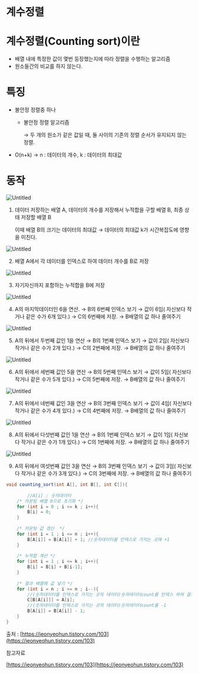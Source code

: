 # 계수정렬

# 계수정렬(Counting sort)이란

- 배열 내에 특정한 값이 몇번 등장했는지에 따라 정렬을 수행하는 알고리즘
- 원소들간의 비교를 하지 않는다.

# 특징

- 불안정 정렬중 하나
    - 불안정 정렬 알고리즘
        
        → 두 개의 원소가 같은 값일 때, 둘 사이의 기존의 정렬 순서가 유지되지 않는 정렬.
        
- O(n+k) → n : 데이터의 개수, k : 데이터의 최대값

# 동작

![Untitled](images/계수1.png)

1. 데이터 저장하는 배열 A, 데이터의 개수를 저장해서 누적합을 구할 배열 B, 최종 상태 저장할 배열 B
    
    이때 배열 B의 크기는 데이터의 최대값 → 데이터의 최대값 k가 시간복잡도에 영향을 미친다.
    

![Untitled](images/계수2.png)

2. 배열 A에서 각 데이터를 인덱스로 하여 데이터 개수를 B로 저장

![Untitled](images/계수3.png)

3. 자기자신까지 포함하는 누적합을 B에 저장

![Untitled](images/계수4.png)

4. A의 마지막데이터인 6을 연산. → B의 6번째 인덱스 보기 → 값이 6임( 자신보다 작거나 같은 수가 6개 있다.) → C의 6번째에 저장. → B배열의 값 하나 줄여주기

![Untitled](images/계수5.png)

5. A의 뒤에서 두번째 값인 1을 연산 → B의 1번째 인덱스 보기 → 값이 2임( 자신보다 작거나 같은 수가 2개 있다.) → C의 2번째에 저장. → B배열의 값 하나 줄여주기

![Untitled](images/계수6.png)

6. A의 뒤에서 세번째 값인 5을 연산 → B의 5번째 인덱스 보기 → 값이 5임( 자신보다 작거나 같은 수가 5개 있다.) → C의 5번째에 저장. → B배열의 값 하나 줄여주기

![Untitled](images/계수7.png)

7. A의 뒤에서 네번째 값인 3을 연산 → B의 3번째 인덱스 보기 → 값이 4임( 자신보다 작거나 같은 수가 4개 있다.) → C의 4번째에 저장. → B배열의 값 하나 줄여주기

![Untitled](images/계수8.png)

8. A의 뒤에서 다섯번째 값인 1을 연산 → B의 1번째 인덱스 보기 → 값이 1임( 자신보다 작거나 같은 수가 1개 있다.) → C의 1번째에 저장. → B배열의 값 하나 줄여주기

![Untitled](images/계수9.png)

9. A의 뒤에서 여섯번째 값인 3을 연산 → B의 3번째 인덱스 보기 → 값이 3임( 자신보다 작거나 같은 수가 3개 있다.) → C의 3번째에 저장. → B배열의 값 하나 줄여주기

```java
void counting_sort(int A[], int B[], int C[]){
 
		//A[i] : 숫자데이터
    /* 카운팅 배열 0으로 초기화 */
    for (int i = 0 ; i <= k ; i++){
        B[i] = 0;
    }
 
    /* 카운팅 값 갱신  */
    for (int i = 1 ; i <= n ; i++){
        B[A[i]] = B[A[i]] + 1; //숫자데이터를 인덱스로 가지는 곳에 +1
    }
 
    /* 누적합 계산 */
    for (int i = 1 ; i <= k ; i++){
        B[i] = B[i] + B[i-1]; 
    }
 
    /* 결과 배열에 값 넣기 */
    for (int i = n ; i >= n ; i--){
		//(숫자데이터를 인덱스로 가지는 곳의 데이터)숫자데이터count를 인덱스 하여 결과배열에 저장
        C[B[A[i]]] = A[i];
		//(숫자데이터를 인덱스로 가지는 곳의 데이터)숫자데이터count를 -1
        B[A[i]] = B[A[i]] - 1;
    }
}
```

출처 : [https://jeonyeohun.tistory.com/103](https://jeonyeohun.tistory.com/103)

참고자료

[https://jeonyeohun.tistory.com/103](https://jeonyeohun.tistory.com/103)